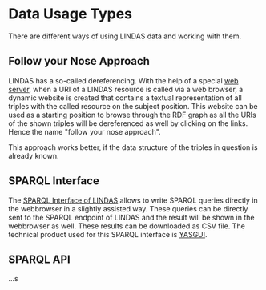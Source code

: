 # Data Usage Types

There are different ways of using LINDAS data and working with them.

## Follow your Nose Approach

LINDAS has a so-called dereferencing. With the help of a special [web server](https://zazuko.com/products/trifid/), when a URI of a LINDAS resource is called via a web browser, a dynamic website is created that contains a textual representation of all triples with the called resource on the subject position. This website can be used as a starting position to browse through the RDF graph as all the URIs of the shown triples will be dereferenced as well by clicking on the links. Hence the name "follow your nose approach".

This approach works better, if the data structure of the triples in question is already known.

## SPARQL Interface

The [SPARQL Interface of LINDAS](/sparql) allows to write SPARQL queries directly in the webbrowser in a slightly assisted way. These queries can be directly sent to the SPARQL endpoint of LINDAS and the result will be shown in the webbrowser as well. These results can be downloaded as CSV file. The technical product used for this SPARQL interface is [YASGUI](https://triply.cc/docs/yasgui-api/).

## SPARQL API

...s